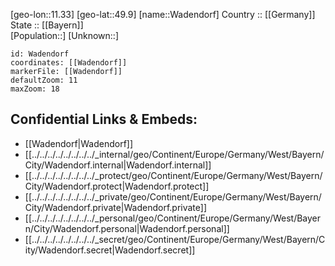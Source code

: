 ﻿---
location: [49.9,11.33] 
mapzoom: [7,12] 
mapmarker: city 
type: City
tags:
- geo/City


SpocWebEntityId: 35379
isDeleted: false
confidential: public

---
[geo-lon::11.33] 
[geo-lat::49.9] 
[name::Wadendorf] 
Country :: [[Germany]]  
State :: [[Bayern]]  
[Population::] 
[Unknown::] 


```leaflet
id: Wadendorf
coordinates: [[Wadendorf]] 
markerFile: [[Wadendorf]] 
defaultZoom: 11 
maxZoom: 18
```


## Confidential Links & Embeds: 
- [[Wadendorf|Wadendorf]]  
- [[../../../../../../../../_internal/geo/Continent/Europe/Germany/West/Bayern/City/Wadendorf.internal|Wadendorf.internal]] 
- [[../../../../../../../../_protect/geo/Continent/Europe/Germany/West/Bayern/City/Wadendorf.protect|Wadendorf.protect]] 
- [[../../../../../../../../_private/geo/Continent/Europe/Germany/West/Bayern/City/Wadendorf.private|Wadendorf.private]] 
- [[../../../../../../../../_personal/geo/Continent/Europe/Germany/West/Bayern/City/Wadendorf.personal|Wadendorf.personal]] 
- [[../../../../../../../../_secret/geo/Continent/Europe/Germany/West/Bayern/City/Wadendorf.secret|Wadendorf.secret]] 
